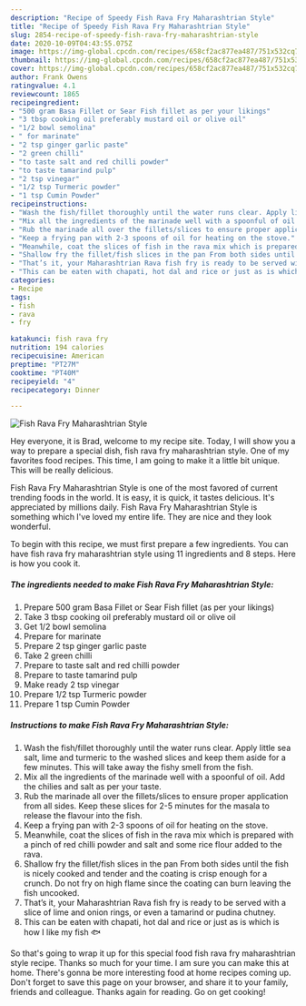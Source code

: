 ```yaml
---
description: "Recipe of Speedy Fish Rava Fry Maharashtrian Style"
title: "Recipe of Speedy Fish Rava Fry Maharashtrian Style"
slug: 2854-recipe-of-speedy-fish-rava-fry-maharashtrian-style
date: 2020-10-09T04:43:55.075Z
image: https://img-global.cpcdn.com/recipes/658cf2ac877ea487/751x532cq70/fish-rava-fry-maharashtrian-style-recipe-main-photo.jpg
thumbnail: https://img-global.cpcdn.com/recipes/658cf2ac877ea487/751x532cq70/fish-rava-fry-maharashtrian-style-recipe-main-photo.jpg
cover: https://img-global.cpcdn.com/recipes/658cf2ac877ea487/751x532cq70/fish-rava-fry-maharashtrian-style-recipe-main-photo.jpg
author: Frank Owens
ratingvalue: 4.1
reviewcount: 1865
recipeingredient:
- "500 gram Basa Fillet or Sear Fish fillet as per your likings"
- "3 tbsp cooking oil preferably mustard oil or olive oil"
- "1/2 bowl semolina"
- " for marinate"
- "2 tsp ginger garlic paste"
- "2 green chilli"
- "to taste salt and red chilli powder"
- "to taste tamarind pulp"
- "2 tsp vinegar"
- "1/2 tsp Turmeric powder"
- "1 tsp Cumin Powder"
recipeinstructions:
- "Wash the fish/fillet thoroughly until the water runs clear. Apply little sea salt, lime and turmeric to the washed slices and keep them aside for a few minutes. This will take away the fishy smell from the fish."
- "Mix all the ingredients of the marinade well with a spoonful of oil. Add the chilies and salt as per your taste."
- "Rub the marinade all over the fillets/slices to ensure proper application from all sides. Keep these slices for 2-5 minutes for the masala to release the flavour into the fish."
- "Keep a frying pan with 2-3 spoons of oil for heating on the stove."
- "Meanwhile, coat the slices of fish in the rava mix which is prepared with a pinch of red chilli powder and salt and some rice flour added to the rava."
- "Shallow fry the fillet/fish slices in the pan From both sides until the fish is nicely cooked and tender and the coating is crisp enough for a crunch. Do not fry on high flame since the coating can burn leaving the fish uncooked."
- "That’s it, your Maharashtrian Rava fish fry is ready to be served with a slice of lime and onion rings, or even a tamarind or pudina chutney."
- "This can be eaten with chapati, hot dal and rice or just as is which is how I like my fish 🐟"
categories:
- Recipe
tags:
- fish
- rava
- fry

katakunci: fish rava fry 
nutrition: 194 calories
recipecuisine: American
preptime: "PT27M"
cooktime: "PT40M"
recipeyield: "4"
recipecategory: Dinner

---
```



![Fish Rava Fry Maharashtrian Style](https://img-global.cpcdn.com/recipes/658cf2ac877ea487/751x532cq70/fish-rava-fry-maharashtrian-style-recipe-main-photo.jpg)

Hey everyone, it is Brad, welcome to my recipe site. Today, I will show you a way to prepare a special dish, fish rava fry maharashtrian style. One of my favorites food recipes. This time, I am going to make it a little bit unique. This will be really delicious.



Fish Rava Fry Maharashtrian Style is one of the most favored of current trending foods in the world. It is easy, it is quick, it tastes delicious. It's appreciated by millions daily. Fish Rava Fry Maharashtrian Style is something which I've loved my entire life. They are nice and they look wonderful.


To begin with this recipe, we must first prepare a few ingredients. You can have fish rava fry maharashtrian style using 11 ingredients and 8 steps. Here is how you cook it.

<!--inarticleads1-->

##### The ingredients needed to make Fish Rava Fry Maharashtrian Style:

1. Prepare 500 gram Basa Fillet or Sear Fish fillet (as per your likings)
1. Take 3 tbsp cooking oil preferably mustard oil or olive oil
1. Get 1/2 bowl semolina
1. Prepare  for marinate
1. Prepare 2 tsp ginger garlic paste
1. Take 2 green chilli
1. Prepare to taste salt and red chilli powder
1. Prepare to taste tamarind pulp
1. Make ready 2 tsp vinegar
1. Prepare 1/2 tsp Turmeric powder
1. Prepare 1 tsp Cumin Powder




<!--inarticleads2-->

##### Instructions to make Fish Rava Fry Maharashtrian Style:

1. Wash the fish/fillet thoroughly until the water runs clear. Apply little sea salt, lime and turmeric to the washed slices and keep them aside for a few minutes. This will take away the fishy smell from the fish.
1. Mix all the ingredients of the marinade well with a spoonful of oil. Add the chilies and salt as per your taste.
1. Rub the marinade all over the fillets/slices to ensure proper application from all sides. Keep these slices for 2-5 minutes for the masala to release the flavour into the fish.
1. Keep a frying pan with 2-3 spoons of oil for heating on the stove.
1. Meanwhile, coat the slices of fish in the rava mix which is prepared with a pinch of red chilli powder and salt and some rice flour added to the rava.
1. Shallow fry the fillet/fish slices in the pan From both sides until the fish is nicely cooked and tender and the coating is crisp enough for a crunch. Do not fry on high flame since the coating can burn leaving the fish uncooked.
1. That’s it, your Maharashtrian Rava fish fry is ready to be served with a slice of lime and onion rings, or even a tamarind or pudina chutney.
1. This can be eaten with chapati, hot dal and rice or just as is which is how I like my fish 🐟




So that's going to wrap it up for this special food fish rava fry maharashtrian style recipe. Thanks so much for your time. I am sure you can make this at home. There's gonna be more interesting food at home recipes coming up. Don't forget to save this page on your browser, and share it to your family, friends and colleague. Thanks again for reading. Go on get cooking!
